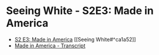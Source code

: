 # Seeing White - S2E3: Made in America

- [S2 E3: Made in America](http://www.sceneonradio.org/episode-33-made-in-america-seeing-white-part-3/)  [[Seeing White#^ca1a52]]
- [Made in America - Transcript](http://www.sceneonradio.org/episode-33-made-in-america-seeing-white-part-3/)